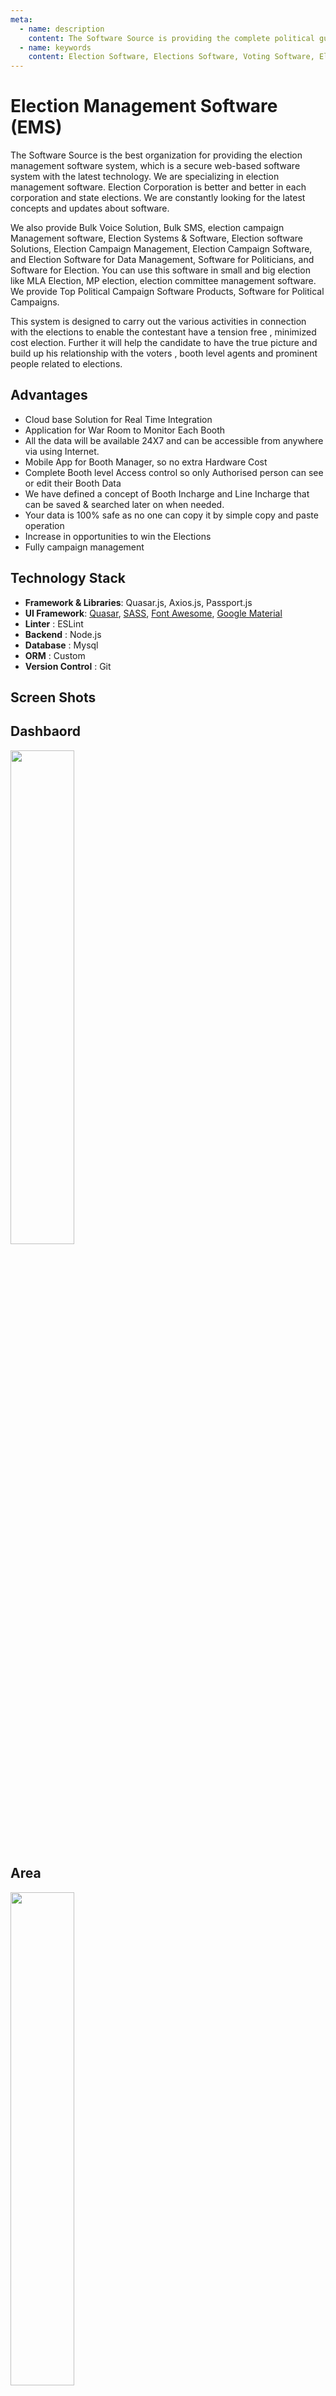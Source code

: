 ```yaml
---
meta:
  - name: description
    content: The Software Source is providing the complete political guidance & Election Managemnt Software for candidates
  - name: keywords
    content: Election Software, Elections Software, Voting Software, Election, Elections, Election Management, Election System and Software,   Election Management, Voters List, Voter Information, New Voter List,Indian Politics, Campaign Software, Election Campaign, Email Campaign,Email campaign software, Election 2021, Election Results, Vote, Survey Software, Political campaign, Political Data Management, Political Event Management, Voting Registration,SMS campaign, Campaign Management, Political Campaign Strategies, Contact Management Software, Register to vote, Political Campaign Management Software, Election campaign Software, Political Software, Software for Politicians,Election Services, Political Career Management, Politics, NMMC, KDMC, BMC, KDMC Election, MLA Election, MLA Office Management, MLA Election Management, MP Election, MP Election Management, MP Office Management
---
```


# Election Management Software (EMS)

The Software Source is the best organization for providing the election management software system, which is a secure web-based software system with the latest technology. We are specializing in election management software. Election Corporation is better and better in each corporation and state elections. We are constantly looking for the latest concepts and updates about software.

We also provide Bulk Voice Solution, Bulk SMS, election campaign Management software, Election Systems & Software, Election software Solutions, Election Campaign Management, Election Campaign Software, and Election Software for Data Management, Software for Politicians, and Software for Election. You can use this software in small and big election like MLA Election, MP election, election committee management software. We provide Top Political Campaign Software Products, Software for Political Campaigns.

This system is designed to carry out the various activities in connection with the elections to enable the contestant have a tension free , minimized cost election. Further it will help the candidate to have the true picture and build up his relationship with the voters , booth level agents and prominent people related to elections.

## Advantages

- Cloud base Solution for Real Time Integration
- Application for War Room to Monitor Each Booth
- All the data will be available 24X7 and can be accessible from anywhere via using Internet.
- Mobile App for Booth Manager, so no extra Hardware Cost
- Complete Booth level Access control so only Authorised person can see or edit their Booth Data
- We have defined a concept of Booth Incharge and Line Incharge that can be saved & searched later on when needed.
- Your data is 100% safe as no one can copy it by simple copy and paste operation
- Increase in opportunities to win the Elections
- Fully campaign management

## Technology Stack

- **Framework & Libraries**: Quasar.js, Axios.js, Passport.js
- **UI Framework**: [Quasar](https://quasar.dev/introduction-to-quasar), [SASS](https://sass-lang.com/), [Font Awesome](https://fontawesome.com/icons?d=gallery), [Google Material](https://material.io/resources/icons/?style=baseline)
- **Linter** : ESLint
- **Backend** : Node.js
- **Database** : Mysql
- **ORM** : Custom
- **Version Control** : Git

## Screen Shots

## Dashbaord

<img src="/images/election/Dashboard.png" width="45%"></img>

## Area

<img src="/images/election/Area.png" width="45%"></img>

### Voter List

<img src="/images/election/Voter-Database.png" width="45%"></img>
<img src="/images/election/Voter-List.png" width="45%"></img>

## Volunteers

<img src="/images/election/Volunteers.png" width="45%"></img>
<img src="/images/election/Team-Managment.png" width="45%"></img>

## Event Managment

<img src="/images/election/Event-Category.png" width="45%"></img>
<img src="/images/election/Event-Management.png" width="45%"></img>

## Expenses Managment

<img src="/images/election/Expenses-Entry.png" width="45%"></img>
<img src="/images/election/Expenses-Management.png" width="45%"></img>

## Donation Record

<img src="/images/election/Donation-Entry.png" width="45%"></img>
<img src="/images/election/Donations.png" width="45%"></img>

## SMS Settings

<img src="/images/election/SMS-Settings.png" width="45%"></img>
<img src="/images/election/Change-Password.png" width="45%"></img>
